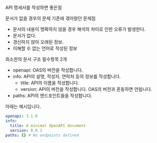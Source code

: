 API 명세서를 작성하면 좋은점

문서가 없을 경우의 문제
기존에 겪어왔던 문제점
* 문서의 내용이 명확하지 않을 경우 해석의 차이로 인한 오류가 발생한다.
* 문서가 없다.
* 갱신하지 않아 오래된 정보.
* 이해할 수 없는 언어로 작성된 정보

최소한의 문서 구조
필수항목 2개

* openapi: OAS의 버전을 작성합니다.
* info: API의 설명, 작성자, 연락처 등의 정보를 작성합니다.
  * title: API의 이름을 작성합니다.
  * version: API의 버전을 작성합니다. OAS의 버전과 혼동하면 안됩니다.
* paths: API의 엔드포인트들을 작성합니다.

아래는 예시입니다.
```yaml
openapi: 3.1.0
info:
  title: A minimal OpenAPI document
  version: 0.0.1
paths: {} # No endpoints defined
```

